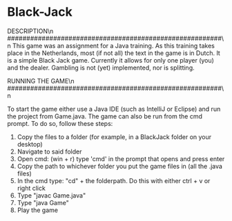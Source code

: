 # Black-Jack

DESCRIPTION\n
########################################################\n
This game was an assignment for a Java training. As this training takes place in the Netherlands, most (if not all) the text in the game is in Dutch.
It is a simple Black Jack game. 
Currently it allows for only one player (you) and the dealer.
Gambling is not (yet) implemented, nor is splitting.


RUNNING THE GAME\n
########################################################\n

To start the game either use a Java IDE (such as IntelliJ or Eclipse) and run the project from Game.java.
The game can also be run from the cmd prompt.
To do so, follow these steps:

1. Copy the files to a folder (for example, in a BlackJack folder on your desktop)
2. Navigate to said folder
3. Open cmd: (win + r) type 'cmd' in the prompt that opens and press enter
4. Copy the path to whichever folder you put the game files in (all the .java files)
5. In the cmd type: "cd" + the folderpath. Do this with either ctrl + v or right click
6. Type "javac Game.java"
7. Type "java Game"
8. Play the game
